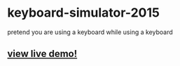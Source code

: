 # keyboard-simulator-2015
pretend you are using a keyboard while using a keyboard

## [view live demo!](nickells.github.io/keyboard-simulator-2015/)